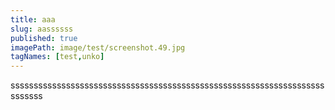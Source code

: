 ```yaml
---
title: aaa
slug: aassssss
published: true
imagePath: image/test/screenshot.49.jpg
tagNames: [test,unko]
---
```

sssssssssssssssssssssssssssssssssssssssssssssssssssssssssssssssssssssssssss